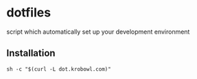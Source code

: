 # dotfiles
script which automatically set up your development environment

## Installation

```
sh -c "$(curl -L dot.krobowl.com)"
```

